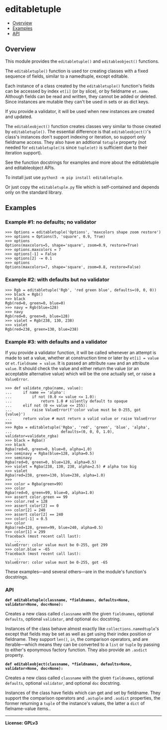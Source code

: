 # editabletuple

- [Overview](#overview)
- [Examples](#examples)
- [API](#api)

## Overview

This module provides the `editabletuple()` and `editableobject()` functions.

The `editabletuple()` function is used tor creating classes with a fixed
sequence of fields, similar to a namedtuple, except editable.

Each instance of a class created by the `editabletuple()` function's fields
can be accessed by index `et[i]` (or by slice), or by fieldname `et.name`.
Although fields can be read and written, they cannot be added or deleted.
Since instances are mutable they can't be used in sets or as dict keys.

If you provide a validator, it will be used when new instances are created
and updated.

The `editableobject()` function creates classes very similar to those
created by `editabletuple()`. The essential difference is that
``editableobject()``'s class's instances don't support indexing or
iteration, so support only fieldname access. They also have an addtional
`totuple` property (not needed for ``editabletuple()``s since `tuple(et)` is
sufficient due to their iteration support).

See the function docstrings for examples and more about the editabletuple
and editableobject APIs.

To install just use `python3 -m pip install editabletuple`.

Or just copy the `editabletuple.py` file which is self-contained and depends
only on the standard library.

## Examples

### Example #1: no defaults; no validator

    >>> Options = editabletuple('Options', 'maxcolors shape zoom restore')
    >>> options = Options(5, 'square', 0.9, True)
    >>> options
    Options(maxcolors=5, shape='square', zoom=0.9, restore=True)
    >>> options.maxcolors = 7
    >>> options[-1] = False
    >>> options[2] -= 0.1
    >>> options
    Options(maxcolors=7, shape='square', zoom=0.8, restore=False)

### Example #2: with defaults but no validator

    >>> Rgb = editabletuple('Rgb', 'red green blue', defaults=(0, 0, 0))
    >>> black = Rgb()
    >>> black
    Rgb(red=0, green=0, blue=0)
    >>> navy = Rgb(blue=128)
    >>> navy
    Rgb(red=0, green=0, blue=128)
    >>> violet = Rgb(238, 130, 238)
    >>> violet
    Rgb(red=238, green=130, blue=238)

### Example #3: with defaults and a validator

If you provide a validator function, it will be called whenever an attempt
is made to set a value, whether at construction time or later by `et[i] =
value` or `et.fieldname = value`. It is passed an attribute `name` and an
attribute `value`. It should check the value and either return the value (or
an acceptable alternative value) which will be the one actually set, or
raise a `ValueError`.

    >>> def validate_rgba(name, value):
    ...     if name == 'alpha':
    ...         if not (0.0 <= value <= 1.0):
    ...             return 1.0 # silently default to opaque
    ...     elif not (0 <= value <= 255):
    ...         raise ValueError(f'color value must be 0-255, got {value}')
    ...     return value # must return a valid value or raise ValueError
    >>>
    >>> Rgba = editabletuple('Rgba', 'red', 'green', 'blue', 'alpha',
    ...                      defaults=(0, 0, 0, 1.0), validator=validate_rgba)
    >>> black = Rgba()
    >>> black
    Rgba(red=0, green=0, blue=0, alpha=1.0)
    >>> seminavy = Rgba(blue=128, alpha=0.5)
    >>> seminavy
    Rgba(red=0, green=0, blue=128, alpha=0.5)
    >>> violet = Rgba(238, 130, 238, alpha=2.5) # alpha too big
    >>> violet
    Rgba(red=238, green=130, blue=238, alpha=1.0)
    >>>
    >>> color = Rgba(green=99)
    >>> color
    Rgba(red=0, green=99, blue=0, alpha=1.0)
    >>> assert color.green == 99
    >>> color.red = 128
    >>> assert color[2] == 0
    >>> color[2] = 240
    >>> assert color[2] == 240
    >>> color[-1] = 0.5
    >>> color
    Rgba(red=128, green=99, blue=240, alpha=0.5)
    >>> color[1] = 299
    Traceback (most recent call last):
        ...
    ValueError: color value must be 0-255, got 299
    >>> color.blue = -65
    Traceback (most recent call last):
        ...
    ValueError: color value must be 0-255, got -65

These examples—and several others—are in the module's function's
docstrings.

### API

**`def editabletuple(classname, *fieldnames, defaults=None, validator=None,
                    doc=None):`**

Creates a new class called `classname` with the given `fieldnames`, optional
``defaults``, optional ``validator``, and optional ``doc`` docstring.

Instances of the class behave almost exactly like
``collections.namedtuple``'s except that fields may be set as well as get
using their index position or fieldname. They support `len()`, `in`, the
comparison operators, and are iterable—which means they can be converted to
a `list` or `tuple` by passing to either's eponymous factory function. They
also provide an `.asdict` property.

**`def editableobject(classname, *fieldnames, defaults=None, validator=None,
                     doc=None):`**

Creates a new class called `classname` with the given `fieldnames`, optional
``defaults``, optional ``validator``, and optional ``doc`` docstring.

Instances of the class have fields which can get and set by fieldname. They
support the comparison operators and `.astuple` and `.asdict` properties,
the former returning a `tuple` of the instance's values, the latter a `dict`
of fielname-value  items..

---

**License: GPLv3**
